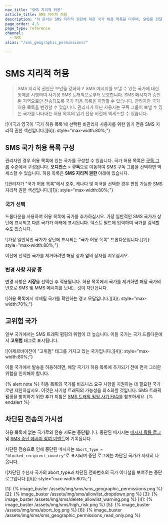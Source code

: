 ```yaml
---
nav_title: "SMS 지리적 허용"
article_title: SMS 지리적 허용
description: "이 문서는 SMS 지리적 권한에 대한 국가 허용 목록을 다루며, SMS를 전달할 수 있는 국가를 선택할 수 있습니다."
page_order: 4.5
page_type: reference
channel:
  - SMS
alias: "/sms_geographic_permissions/"
  
---
```


# SMS 지리적 허용

> SMS 지리적 권한은 보안을 강화하고 SMS 메시지를 보낼 수 있는 국가에 대한 통제를 시행하여 사기성 SMS 트래픽으로부터 보호합니다. SMS 메시지가 승인된 지역으로만 전송되도록 국가 허용 목록을 지정할 수 있습니다. 관리자만 국가 허용 목록을 변경할 수 있습니다. 관리자가 아닌 사용자는 구독 그룹이 보낼 수 있는 국가를 나타내는 허용 목록의 읽기 전용 버전에 액세스할 수 있습니다.

![미국과 영국이 '국가 허용 목록'에 선택된 비관리자 사용자를 위한 읽기 전용 SMS 지리적 권한 섹션입니다.][6]{: style="max-width:80%;"}

## SMS 국가 허용 목록 구성

관리자인 경우 허용 목록에 있는 국가를 구성할 수 있습니다. 국가 허용 목록은 [구독 그룹]({{site.baseurl}}/user_guide/message_building_by_channel/sms/sms_subscription_group/) 수준에서 구성됩니다. **오디언스** > **구독**으로 이동하여 SMS 구독 그룹을 선택하면 액세스할 수 있습니다. 허용 목록은 **SMS 지리적 권한** 아래에 있습니다.

![관리자가 "국가 허용 목록"에서 호주, 캐나다 및 미국을 선택한 경우 편집 가능한 SMS 지리적 권한 섹션입니다.][1]{: style="max-width:80%;"}

### 국가 선택

드롭다운을 사용하여 허용 목록에 국가를 추가하십시오. 가장 일반적인 SMS 국가가 상단에 표시되고 다른 국가가 아래에 표시됩니다. 텍스트 필드에 입력하여 국가를 검색할 수도 있습니다.

![가장 일반적인 국가가 상단에 표시되는 "국가 허용 목록" 드롭다운입니다.][2]{: style="max-width:80%;"}

이전에 선택한 국가를 제거하려면 해당 상자 옆의 상자를 지우십시오.

### 변경 사항 저장 중

변경 사항은 **저장**을 선택한 후 적용됩니다. 허용 목록에서 국가를 제거하면 해당 국가의 번호로 SMS 및 MMS 메시지를 보내는 것이 차단됩니다.

![허용 목록에서 삭제될 국가를 확인하는 경고 모달입니다.][3]{: style="max-width:70%;"}

## 고위험 국가

일부 국가에서는 SMS 트래픽 펌핑의 위험이 더 높습니다. 이들 국가는 국가 드롭다운에서 **고위험** 태그로 표시됩니다.

![아제르바이잔이 "고위험" 태그를 가지고 있는 국가입니다.][4]{: style="max-width:80%;"}

이들 국가에서 발송을 허용하려면, 해당 국가가 허용 목록에 추가되기 전에 먼저 그러한 위험을 인지해야 합니다.

{% alert note %}
허용 목록의 국가를 비즈니스 요구 사항을 지원하는 데 필요한 국가로만 제한하십시오. 이것은 사기성 트래픽의 가능성을 최소화할 것입니다. SMS 트래픽 펌핑을 방지하기 위한 추가 지침은 [SMS 트래픽 펌핑 사기 FAQ]({{site.baseurl}}/sms_traffic_pumping_fraud/)를 참조하세요.
{% endalert %}

## 차단된 전송의 가시성

허용 목록에 없는 국가로의 전송 시도는 중단됩니다. 중단된 메시지는 [메시지 활동 로그]({{site.baseurl}}/user_guide/administrative/app_settings/message_activity_log_tab/) 및 [SMS 중단 메시지 참여 이벤트]({{site.baseurl}}/user_guide/data_and_analytics/braze_currents/event_glossary/message_engagement_events/)에 기록됩니다. 

차단된 전송으로 인해 중단된 메시지는 `Abort_Type = "blocked_recipient_country"`로 표시되며 중단 로그에는 차단된 국가가 자세히 나옵니다.

![차단된 수신자 국가의 abort_type과 차단된 전화번호의 국가 이니셜을 보여주는 중단 로그입니다.][5]{: style="max-width:80%;"}

[1]: {% image_buster /assets/img/sms/sms_geographic_permissions.png %}
[2]: {% image_buster /assets/img/sms/allowlist_dropdown.png %}
[3]: {% image_buster /assets/img/sms/delete_allowlist_warning.png %}
[4]: {% image_buster /assets/img/sms/high_risk.png %}
[5]: {% image_buster /assets/img/sms/abort_log.png %}
[6]: {% image_buster /assets/img/sms/sms_geographic_permissions_read_only.png %}